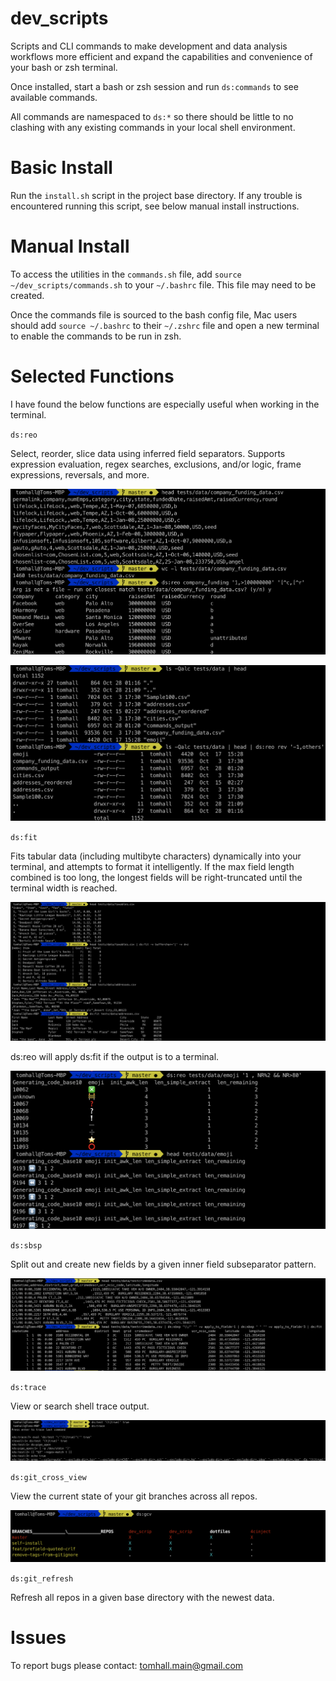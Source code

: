 
# dev_scripts

Scripts and CLI commands to make development and data analysis workflows more efficient and expand the capabilities and convenience of your bash or zsh terminal.

Once installed, start a bash or zsh session and run `ds:commands` to see available commands.

All commands are namespaced to `ds:*` so there should be little to no clashing with any existing commands in your local shell environment.


# Basic Install

Run the `install.sh` script in the project base directory. If any trouble is encountered running this script, see below manual install instructions.


# Manual Install

To access the utilities in the `commands.sh` file, add `source ~/dev_scripts/commands.sh` to your `~/.bashrc` file. This file may need to be created.

Once the commands file is sourced to the bash config file, Mac users should add `source ~/.bashrc` to their `~/.zshrc` file and open a new terminal to enable the commands to be run in zsh.


# Selected Functions

I have found the below functions are especially useful when working in the terminal.

`ds:reo`

Select, reorder, slice data using inferred field separators. Supports expression evaluation, regex searches, exclusions, and/or logic, frame expressions, reversals, and more.

![](https://github.com/tomhallmain/dev_scripts/blob/master/assets/reo_ex_1.png?raw=true)

![](https://github.com/tomhallmain/dev_scripts/blob/master/assets/reo_ex_2.png?raw=true)


`ds:fit`

Fits tabular data (including multibyte characters) dynamically into your terminal, and attempts to format it intelligently. If the max field length combined is too long, the longest fields will be right-truncated until the terminal width is reached.

![](https://github.com/tomhallmain/dev_scripts/blob/master/assets/fit_ex.png?raw=true)

ds:reo will apply ds:fit if the output is to a terminal.

![](https://github.com/tomhallmain/dev_scripts/blob/master/assets/reo_ex_fit_emoji.png?raw=true)


`ds:sbsp`

Split out and create new fields by a given inner field subseparator pattern.

![](https://github.com/tomhallmain/dev_scripts/blob/master/assets/sbsp_ex.png?raw=true)


`ds:trace`

View or search shell trace output.

![](https://github.com/tomhallmain/dev_scripts/blob/master/assets/trace_ex.png?raw=true)


`ds:git_cross_view`

View the current state of your git branches across all repos.

![](https://github.com/tomhallmain/dev_scripts/blob/master/assets/gcv_ex.png?raw=true)


`ds:git_refresh`

Refresh all repos in a given base directory with the newest data.


# Issues

To report bugs please contact: tomhall.main@gmail.com
